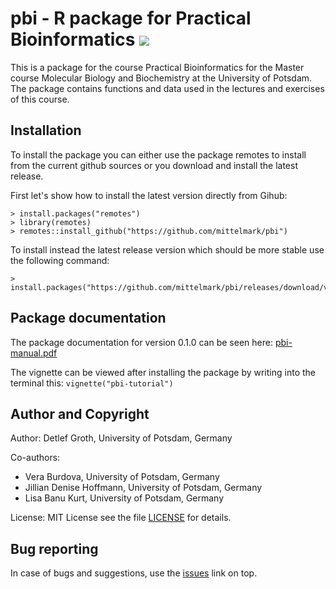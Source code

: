 # pbi - R package for Practical Bioinformatics ![](../../actions/workflows/r.yml/badge.svg)

This is a package  for the  course  Practical  Bioinformatics  for the  Master
course Molecular Biology and Biochemistry at the University of Potsdam.
The package contains functions and data used in the lectures and exercises of this course.

## Installation

To install the package you can either use the package  remotes to install from
the current github sources or you download and install the latest release.

First let's show how to install the latest version directly from Gihub:

```
> install.packages("remotes")
> library(remotes)
> remotes::install_github("https://github.com/mittelmark/pbi")
```

To install instead the latest release version which should be more stable use the following command:

```
> install.packages("https://github.com/mittelmark/pbi/releases/download/v0.1.1/pbi_0.1.1.tar.gz")
```

## Package documentation

The package documentation for version 0.1.0 can be seen here: [pbi-manual.pdf](https://github.com/mittelmark/pbi/files/14588148/pbi-manual.pdf)

The vignette can be viewed after installing the package by writing into the terminal this: `vignette("pbi-tutorial")`


## Author and Copyright

Author: Detlef Groth, University of Potsdam, Germany

Co-authors: 

- Vera Burdova, University of Potsdam, Germany
- Jillian Denise Hoffmann, University of Potsdam, Germany
- Lisa Banu Kurt, University of Potsdam, Germany

License: MIT License see the file [LICENSE](LICENSE) for details.

## Bug reporting

In case of bugs and suggestions, use the [issues](../../issues) link on top.

